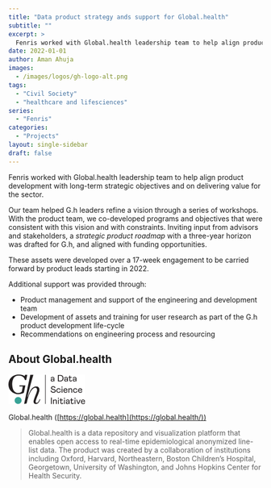 ```yaml
---
title: "Data product strategy ands support for Global.health"
subtitle: ""
excerpt: >
  Fenris worked with Global.health leadership team to help align product development with long-term strategic objectives and on delivering value for the sector. 
date: 2022-01-01
author: Aman Ahuja
images:
  - /images/logos/gh-logo-alt.png
tags:
  - "Civil Society"
  - "healthcare and lifesciences"
series:
  - "Fenris"
categories: 
  - "Projects"
layout: single-sidebar
draft: false
---
```


Fenris worked with Global.health leadership team to help align product development with long-term strategic objectives and on delivering value for the sector. 

Our team helped G.h leaders refine a vision through a series of workshops. With the product team, we co-developed programs and objectives that were consistent with this vision and with constraints. Inviting input from advisors and stakeholders, a *strategic product roadmap* with a three-year horizon was drafted for G.h, and aligned with funding opportunities.

These assets were developed over a 17-week engagement to be carried forward by product leads starting in 2022.

Additional support was provided through: 
* Product management and support of the engineering and development team
* Development of assets and training for user research as part of the G.h product development life-cycle
* Recommendations on engineering process and resourcing

## About Global.health

![Global.health logo](/images/logos/gh-logo-alt.png)

Global.health ([https://global.health](https://global.health/))

> Global.health is a data repository and visualization platform that enables open access to real-time epidemiological anonymized line-list data. The product was created by a collaboration of institutions including Oxford, Harvard, Northeastern, Boston Children’s Hospital, Georgetown, University of Washington, and Johns Hopkins Center for Health Security.

